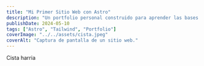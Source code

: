 ```yaml
---
title: "Mi Primer Sitio Web con Astro"
description: "Un portfolio personal construido para aprender las bases de Astro, Tailwind y Preact."
publishDate: 2024-05-10
tags: ["Astro", "Tailwind", "Portfolio"]
coverImage: "../../assets/cista.jpeg"
coverAlt: "Captura de pantalla de un sitio web."
---
```

Cista harria